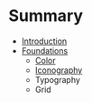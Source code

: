 # Summary

* [Introduction](README.md)
* [Foundations](chapter1.md)
  * [Color](chapter1/colours.md)
  * [Iconography](chapter1/iconography.md)
  * Typography
  * Grid

